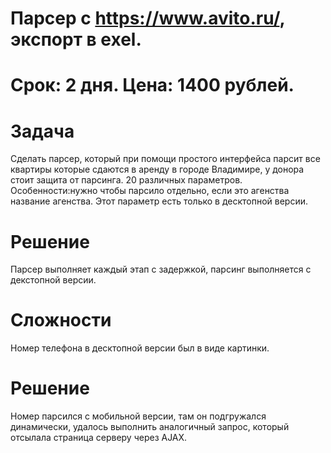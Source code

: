 
# Парсер с https://www.avito.ru/, экспорт в exel.
# Срок: 2 дня. Цена: 1400 рублей.
# Задача
Сделать парсер, который при помощи простого интерфейса парсит все квартиры которые сдаются в аренду в городе Владимире, у донора стоит защита от парсинга. 20 различных параметров. Особенности:нужно чтобы парсило отдельно, если это агенства название агенства. Этот параметр есть только в десктопной версии.
# Решение
Парсер выполняет каждый этап с задержкой, парсинг выполняется с декстопной версии.
# Сложности
Номер телефона в десктопной версии был в виде картинки.
# Решение
Номер парсился с мобильной версии, там он подгружался динамически, удалось выполнить аналогичный запрос, который отсылала страница серверу через AJAX.
